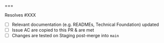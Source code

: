 <!-- Write a description below of the changes in this pull request. 

Include images/GIFs if relevant for reviewers. Try Firefox (right-click -> Take Screenshot) for full-page screenshots and LICEcap (macOS) or Peek (ubuntu) for GIFs.

Before submitting the PR for review, consider the checklist below and check off any completed items. -->

===

Resolves #XXX

- [ ] Relevant documentation (e.g. READMEs, Technical Foundation) updated
- [ ] Issue AC are copied to this PR & are met
- [ ] Changes are tested on Staging post-merge into `main`
